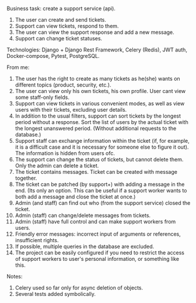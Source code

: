 Business task: create a support service (api).
1) The user can create and send tickets.
2) Support can view tickets, respond to them.
3) The user can view the support response and add a new message.
4) Support can change ticket statuses.

Technologies:
	Django + Django Rest Framework, Celery (Redis),
 	JWT auth, Docker-compose, Pytest, PostgreSQL.
	
From me:
1) The user has the right to create as many tickets as he(she) wants on different topics (product, security, etc.). 
2) The user can view only his own tickets, his own profile.
    User cant view some staff-only fields.
3) Support can view tickets in various convenient modes, as well as view users with their tickets, excluding user details.
4) In addition to the usual filters, support can sort tickets by the longest period without a response.
    Sort the list of users by the actual ticket with the longest unanswered period.
    (Without additional requests to the database.)
5) Support staff can exchange information within the ticket (if, for example,
    it is a difficult case and it is necessary for someone else to figure it out).
    The information is hidden from users ofc.
6) The support can change the status of tickets, but cannot delete them.
    Only the admin can delete a ticket.
7) The ticket contains messages. Ticket can be created with message together.
8) The ticket can be patched (by support+) with adding a message in the end. (Its only an option. This can be useful if a support worker wants to both add a message and close the ticket at once.)
9) Admin (and staff) can find out who (from the support service) closed the ticket.
10) Admin (staff) can change/delete messages from tickets.
11) Admin (staff) have full control and can make support workers from users.
12) Friendly error messages: incorrect input of arguments or references, insufficient rights.
13) If possible, multiple queries in the database are excluded.
14) The project can be easily configured if you need to restrict the access
    of support workers to user's personal information, or something like this.

Notes:
1) Celery used so far only for async deletion of objects.
2) Several tests added symbolically.
